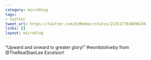 ```yaml
---
category: microblog
tags:
- twitter
tweet_url: https://twitter.com/ExMember/status/2135177836896256
links: []
layout: microblog
---
```

“Upward and onward to greater glory!”  #wordstoliveby from @TheRealStanLee Excelsior!
